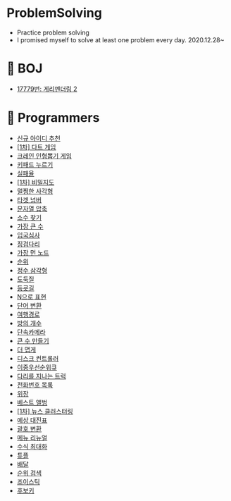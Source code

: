 # ProblemSolving
  
  - Practice problem solving
  - I promised myself to solve at least one problem every day. 2020.12.28~


# 🎇 BOJ
- [17779번: 게리멘더링 2](./BOJ/17779.cpp)

# 🎢 Programmers
- [신규 아이디 추천](./Programmers/Level-1/11.py)
- [[1차] 다트 게임](./Programmers/Level-1/1.py)
- [크레인 인형뽑기 게임](./Programmers/Level-1/3.py)
- [키패드 누르기](./Programmers/Level-1/4.py)
- [실패율](./Programmers/Level-1/5.py)
- [[1차] 비밀지도](./Programmers/Level-1/6.py)
- [멀쩡한 사각형](./Programmers/Level-2/12.py)
- [타겟 넘버](./Programmers/Level-2/5.py)
- [문자열 압축](./Programmers/Level-2/31.py)
- [소수 찾기](./Programmers/Level-2/17.py)
- [가장 큰 수](./Programmers/Level-2/8.py)
- [입국심사](./Programmers/Level-3/5.py)
- [징검다리](./Programmers/Level-4/1.py)
- [가장 먼 노드](./Programmers/Level-3/6.py)
- [순위](./Programmers/Level-3/7.py)
- [정수 삼각형](./Programmers/Level-3/8.py)
- [도둑질](./Programmers/Level-4/2.py)
- [등굣길](./Programmers/Level-3/9.py)
- [N으로 표현](./Programmers/Level-3/13.py)
- [단어 변환](./Programmers/Level-3/10.py)
- [여행경로](./Programmers/Level-3/11.py)
- [방의 개수](./Programmers/Level-5/1.py)
- [단속카메라](./Programmers/Level-3/14.py)
- [큰 수 만들기](./Programmers/Level-2/21.py)
- [더 맵게](./Programmers/Level-2/16.py)
- [디스크 컨트롤러](./Programmers/Level-3/2.py)
- [이중우선순위큐](./Programmers/Level-3/3.py)
- [다리를 지나는 트럭](./Programmers/Level-2/9.py)
- [전화번호 목록](./Programmers/Level-2/30.py)
- [위장](./Programmers/Level-2/7.py)
- [베스트 앨범](./Programmers/Level-3/1.py)
- [[1차] 뉴스 클러스터링](./Programmers/Level-2/33.py)
- [예상 대진표](./Programmers/Level-2/36.py)
- [괄호 변환](./Programmers/Level-2/37.py)
- [메뉴 리뉴얼](./Programmers/Level-2/38.py)
- [수식 최대화](./Programmers/Level-2/39.py)
- [튜플](./Programmers/Level-2/40.py)
- [배달](./Programmers/Level-2/42.py)
- [순위 검색](./Programmers/Level-2/44.py)
- [조이스틱](./Programmers/Level-2/4.py)
- [후보키](./Programmers/Level-2/46.py)
